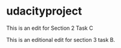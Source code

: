 # udacityproject
This is an edit for Section 2 Task C

This is an editional edit for section 3 task B.
